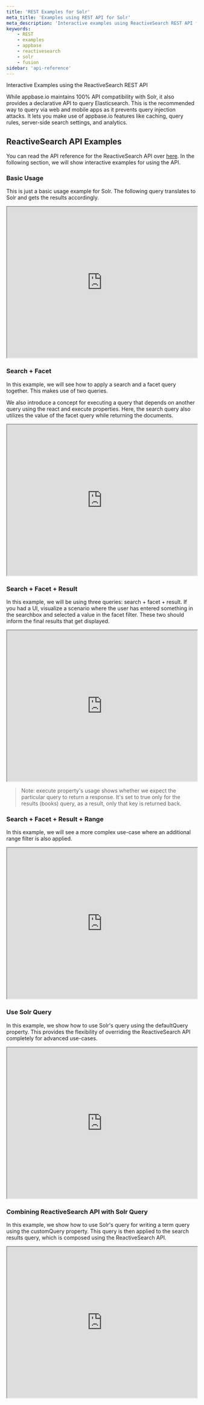 ```yaml
---
title: 'REST Examples for Solr'
meta_title: 'Examples using REST API for Solr'
meta_description: 'Interactive examples using ReactiveSearch REST API for Solr'
keywords:
    - REST
    - examples
    - appbase
    - reactivesearch
    - solr
    - fusion
sidebar: 'api-reference'
---
```


Interactive Examples using the ReactiveSearch REST API

While appbase.io maintains 100% API compatibility with Solr, it also provides a declarative API to query Elasticsearch. This is the recommended way to query via web and mobile apps as it prevents query injection attacks. It lets you make use of appbase.io features like caching, query rules, server-side search settings, and analytics.


## ReactiveSearch API Examples

You can read the API reference for the ReactiveSearch API over [here](/docs/search/reactivesearch-api/reference). In the following section, we will show interactive examples for using the API.

### Basic Usage

This is just a basic usage example for Solr. The following query translates to Solr and gets the results accordingly.

<iframe frameborder="1px" width="100%" height="400px" src="https://play.reactivesearch.io/embed/6hAfrxKKZCULrXYj1ptR"></iframe>

### Search + Facet

In this example, we will see how to apply a search and a facet query together. This makes use of two queries.

We also introduce a concept for executing a query that depends on another query using the react and execute properties. Here, the search query also utilizes the value of the facet query while returning the documents.

<iframe frameborder="1px" width="100%" height="400px" src="https://play.reactivesearch.io/embed/eHTNzbiY8juxwmpYtdCs"></iframe>

### Search + Facet + Result

In this example, we will be using three queries: search + facet + result. If you had a UI, visualize a scenario where the user has entered something in the searchbox and selected a value in the facet filter. These two should inform the final results that get displayed.

<iframe frameborder="1px" width="100%" height="400px" src="https://play.reactivesearch.io/embed/xk1ECQ0N1VNRVzAEKcs2"></iframe>

> Note: execute property's usage shows whether we expect the particular query to return a response. It's set to true only for the results (books) query, as a result, only that key is returned back.

### Search + Facet + Result + Range

In this example, we will see a more complex use-case where an additional range filter is also applied.

<iframe frameborder="1px" width="100%" height="400px" src="https://play.reactivesearch.io/embed/r8dfWUVYyhwBxov2UgjW"></iframe>

### Use Solr Query

In this example, we show how to use Solr's query using the defaultQuery property. This provides the flexibility of overriding the ReactiveSearch API completely for advanced use-cases.

<iframe frameborder="1px" width="100%" height="400px" src="https://play.reactivesearch.io/embed/gd1N8h3quPXIg3ukUjh4"></iframe>


### Combining ReactiveSearch API with Solr Query

In this example, we show how to use Solr's query for writing a term query using the customQuery property. This query is then applied to the search results query, which is composed using the ReactiveSearch API.

<iframe frameborder="1px" width="100%" height="400px" src="https://play.reactivesearch.io/embed/rPUT7N2HhE7nsRAhrBDV"></iframe>


